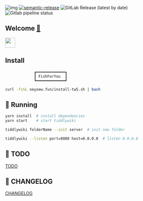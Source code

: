 ![img](https://img.shields.io/gitlab/v/tag/oeyoews/tw5?style=social&logo=gitlab&logoColor=)
[![semantic-release](https://img.shields.io/badge/%20%20%F0%9F%93%A6%F0%9F%9A%80-semantic--release-e10079.svg)](https://github.com/semantic-release/semantic-release)
<img alt="GitLab Release (latest by date)" src="https://img.shields.io/gitlab/v/release/oeyoews/tw5">
<img alt="Gitlab pipeline status" src="https://img.shields.io/gitlab/pipeline-status/oeyoews/tw5?branch=tw6?style=flat-square">

## Welcome [🍻](https://oeyoew.fun)

<img src="https://cdn.jsdelivr.net/gh/oeyoews/img/koi-fish.png" width=32 />

## Install
                 ┏━━━━━━━━━━━━━┓
                 ┃ FishForYou  ┃
                 ┗━━━━━━━━━━━━━┛
<!--// sh -c "$(curl -fsSl oeyoew.fun/install-tw5.sh)"-->

```bash
curl -fsSL oeyoew.fun/install-tw5.sh | bash
```

## 🥪 Running

```bash
yarn install  # install dependencies
yarn start    # start tiddlywiki
```

```bash
tiddlywiki folderName --init server  # init new folder
```

```bash
tiddlywiki --listen port=8080 host=0.0.0.0  # listen 0.0.0.0
```

## 🐥 TODO

[TODO](docs/TODO.md)

## 🎅 CHANGELOG

[CHANGELOG](CHANGELOG.md)
